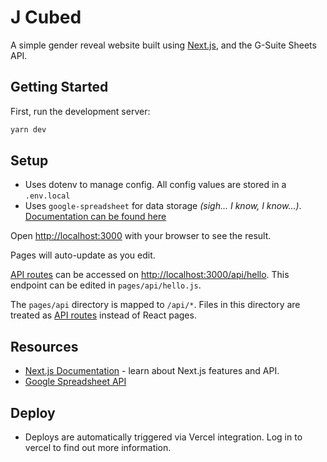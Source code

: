 # J Cubed

A simple gender reveal website built using [Next.js](https://nextjs.org/), and the G-Suite Sheets API.

## Getting Started

First, run the development server:

```bash
yarn dev
```

## Setup

- Uses dotenv to manage config. All config values are stored in a `.env.local`
- Uses `google-spreadsheet` for data storage _(sigh... I know, I know...)_. [Documentation can be found here](https://www.npmjs.com/package/google-spreadsheet)

Open [http://localhost:3000](http://localhost:3000) with your browser to see the result.

Pages will auto-update as you edit.

[API routes](https://nextjs.org/docs/api-routes/introduction) can be accessed on [http://localhost:3000/api/hello](http://localhost:3000/api/hello). This endpoint can be edited in `pages/api/hello.js`.

The `pages/api` directory is mapped to `/api/*`. Files in this directory are treated as [API routes](https://nextjs.org/docs/api-routes/introduction) instead of React pages.

## Resources

- [Next.js Documentation](https://nextjs.org/docs) - learn about Next.js features and API.
- [Google Spreadsheet API](https://www.npmjs.com/package/google-spreadsheet)

## Deploy

- Deploys are automatically triggered via Vercel integration. Log in to vercel to find out more information.
